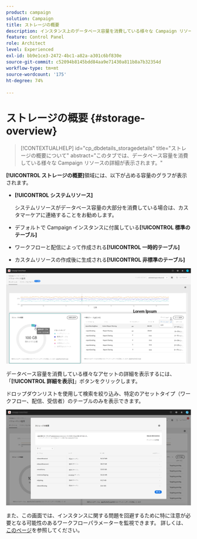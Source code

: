```yaml
---
product: campaign
solution: Campaign
title: ストレージの概要
description: インスタンス上のデータベース容量を消費している様々な Campaign リソースをコントロールパネルで監視する方法を説明します。
feature: Control Panel
role: Architect
level: Experienced
exl-id: bb9e1ce3-2472-4bc1-a82a-a301c6bf830e
source-git-commit: c52094b8145bdd84aa9e71430a811b8a7b32354d
workflow-type: tm+mt
source-wordcount: '175'
ht-degree: 74%

---
```


# ストレージの概要 {#storage-overview}

>[!CONTEXTUALHELP]
>id="cp_dbdetails_storagedetails"
>title="ストレージの概要について"
>abstract="このタブでは、データベース容量を消費している様々な Campaign リソースの詳細が表示されます。"

**[!UICONTROL ストレージの概要]**&#x200B;領域には、以下が占める容量のグラフが表示されます。

* **[!UICONTROL システムリソース]**

   システムリソースがデータベース容量の大部分を消費している場合は、カスタマーケアに連絡することをお勧めします。

* デフォルトで Campaign インスタンスに付属している&#x200B;**[!UICONTROL 標準のテーブル]**
* ワークフローと配信によって作成される&#x200B;**[!UICONTROL 一時的テーブル]**
* カスタムリソースの作成後に生成される&#x200B;**[!UICONTROL 非標準のテーブル]**

![](assets/database-storage-overview.png)

データベース容量を消費している様々なアセットの詳細を表示するには、「**[!UICONTROL 詳細を表示]**」ボタンをクリックします。

ドロップダウンリストを使用して検索を絞り込み、特定のアセットタイプ（ワークフロー、配信、受信者）のテーブルのみを表示できます。

![](assets/database-storage-details.png)

また、この画面では、インスタンスに関する問題を回避するために特に注意が必要となる可能性のあるワークフローパラメーターを監視できます。 詳しくは、[このページ](workflow-monitoring.md)を参照してください。
